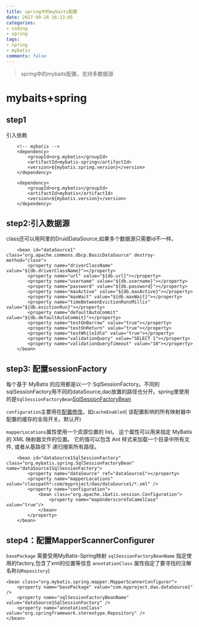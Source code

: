 ```yaml
---
title: spring中的mybaits配置
date: 2017-09-28 16:13:05
categories:
- coding
- spring
tags:
- spring
- mybatis
comments: false
---
```

> spring中的mybaits配置，支持多数据源

<!-- more -->
# mybaits+spring
## step1
引入依赖
```
	<!-- mybatis -->
	<dependency>
		<groupId>org.mybatis</groupId>
		<artifactId>mybatis-spring</artifactId>
		<version>${mybatis.spring.version}</version>
	</dependency>

	<dependency>
		<groupId>org.mybatis</groupId>
		<artifactId>mybatis</artifactId>
		<version>${mybatis.version}</version>
	</dependency>
```

## step2:引入数据源
class还可以用阿里的DruidDataSource,如果多个数据源只需要id不一样。
```
	<bean id="dataSource1" class="org.apache.commons.dbcp.BasicDataSource" destroy-method="close">
		<property name="driverClassName" value="${db.driverClassName}"></property>
		<property name="url" value="${db.url}"></property>
		<property name="username" value="${db.username}"></property>
		<property name="password" value="${db.password}"></property>
		<property name="maxActive" value="${db.maxActive}"></property>
    	<property name="maxWait" value="${db.maxWait}"></property>
    	<property name="timeBetweenEvictionRunsMillis" value="${db.evictionRun}"></property>
    	<property name="defaultAutoCommit" value="${db.defaultAutoCommit}"></property>
    	<property name="testOnBorrow" value="true"></property>
		<property name="testOnReturn" value="true"></property>
		<property name="testWhileIdle" value="true"></property>
		<property name="validationQuery" value="SELECT 1"></property>
		<property name="validationQueryTimeout" value="10"></property>
	</bean>
```

## step3: 配置sessionFactory
每个基于 MyBatis 的应用都是以一个 SqlSessionFactory。不同的sqlSessionFactory用不同的dataSource,dao放置的路径也分开。spring里使用的是`SqlSessionFactoryBean`[SqlSessionFactoryBean](http://www.mybatis.org/spring/zh/factorybean.html)

`configuration`主要用在[配置修改](http://www.mybatis.org/mybatis-3/zh/configuration.html)，如`cacheEnabled`(	该配置影响的所有映射器中配置的缓存的全局开关。默认开)

`mapperLocations`属性使用一个资源位置的 list。 这个属性可以用来指定 MyBatis 的 XML 映射器文件的位置。 它的值可以包含 Ant 样式来加载一个目录中所有文件, 或者从基路径下 递归搜索所有路径。

```
	<bean id="dataSource1SqlSessionFactory" class="org.mybatis.spring.SqlSessionFactoryBean" name="dataSource1SqlSessionFactory">
		<property name="dataSource" ref="dataSource1"></property>
		<property name="mapperLocations" value="classpath*:com/myproject/dao/dataSource1/*.xml" />
		<property name="configuration">
    		<bean class="org.apache.ibatis.session.Configuration">
     			<property name="mapUnderscoreToCamelCase" value="true"/>
   			</bean>
  		</property>
	</bean>
```

## step4：配置MapperScannerConfigurer
`basePackage` 需要受用MyBatis-Spring映射
`sqlSessionFactoryBeanName` 指定使用的factory,包含了xml的位置等信息
`annotationClass` 属性指定了要寻找的注解名称(`@Repository`)
```
<bean class="org.mybatis.spring.mapper.MapperScannerConfigurer">
	<property name="basePackage" value="com.myproject.dao.dataSource1" />
	<property name="sqlSessionFactoryBeanName" value="dataSource1SqlSessionFactory" />
	<property name="annotationClass" value="org.springframework.stereotype.Repository" />
</bean>
```
